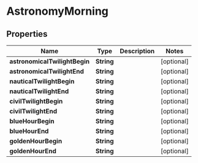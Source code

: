 

# AstronomyMorning


## Properties

| Name | Type | Description | Notes |
|------------ | ------------- | ------------- | -------------|
|**astronomicalTwilightBegin** | **String** |  |  [optional] |
|**astronomicalTwilightEnd** | **String** |  |  [optional] |
|**nauticalTwilightBegin** | **String** |  |  [optional] |
|**nauticalTwilightEnd** | **String** |  |  [optional] |
|**civilTwilightBegin** | **String** |  |  [optional] |
|**civilTwilightEnd** | **String** |  |  [optional] |
|**blueHourBegin** | **String** |  |  [optional] |
|**blueHourEnd** | **String** |  |  [optional] |
|**goldenHourBegin** | **String** |  |  [optional] |
|**goldenHourEnd** | **String** |  |  [optional] |



